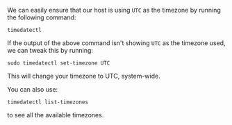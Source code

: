 We can easily ensure that our host is using `UTC` as the timezone by running the following command:

```shell
timedatectl
```

If the output of the above command isn't showing `UTC` as the timezone used, we can tweak this by running:

```shell
sudo timedatectl set-timezone UTC
```

This will change your timezone to UTC, system-wide.

You can also use:

```shell
timedatectl list-timezones
```

to see all the available timezones.
